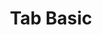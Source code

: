 ---
title: "Tab Basic"
permalink: /categories/Tableau
layout: category
taxonomy : Tableau
sidebar_main: true
---